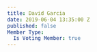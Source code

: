 ```yaml
---
title: David Garcia
date: 2019-06-04 13:35:00 Z
published: false
Member Type:
  Is Voting Member: true
---
```


